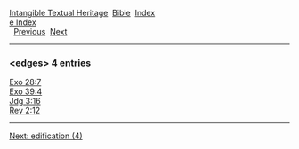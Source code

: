 [Intangible Textual Heritage](../../index)  [Bible](../index) 
[Index](index)   
[e Index](_e_)  
  [Previous](c03506)  [Next](c03508) 

------------------------------------------------------------------------

### &lt;edges&gt; 4 entries

[Exo 28:7](../kjv/exo028.htm#007)  
[Exo 39:4](../kjv/exo039.htm#004)  
[Jdg 3:16](../kjv/jdg003.htm#016)  
[Rev 2:12](../kjv/rev002.htm#012)  

------------------------------------------------------------------------

[Next: edification (4)](c03508)
